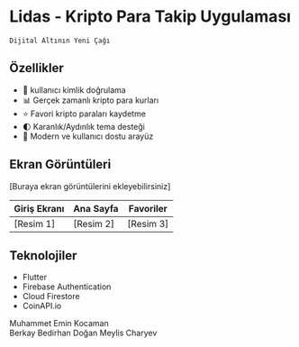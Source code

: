

# Lidas - Kripto Para Takip Uygulaması
    Dijital Altının Yeni Çağı


## Özellikler

- 🔐 kullanıcı kimlik doğrulama
- 📊 Gerçek zamanlı kripto para kurları
- ⭐ Favori kripto paraları kaydetme
- 🌓 Karanlık/Aydınlık tema desteği
- 📱 Modern ve kullanıcı dostu arayüz

## Ekran Görüntüleri

[Buraya ekran görüntülerini ekleyebilirsiniz]

| Giriş Ekranı | Ana Sayfa | Favoriler |
|--------------|-----------|-----------|
| [Resim 1]    | [Resim 2] | [Resim 3] |

## Teknolojiler

- Flutter
- Firebase Authentication
- Cloud Firestore
- CoinAPI.io

Muhammet Emin Kocaman  
Berkay Bedirhan Doğan
Meylis Charyev